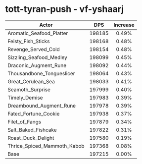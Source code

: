 # tott-tyran-push - vf-yshaarj
| Actor | DPS | Increase |
|---|:---:|:---:|
|Aromatic_Seafood_Platter|198185|0.49%|
|Feisty_Fish_Sticks|198168|0.48%|
|Revenge_Served_Cold|198154|0.48%|
|Sizzling_Seafood_Medley|198099|0.45%|
|Draconic_Augment_Rune|198092|0.44%|
|Thousandbone_Tongueslicer|198064|0.43%|
|Great_Cerulean_Sea|198033|0.41%|
|Seamoth_Surprise|197999|0.40%|
|Timely_Demise|197983|0.39%|
|Dreambound_Augment_Rune|197978|0.39%|
|Fated_Fortune_Cookie|197938|0.37%|
|Filet_of_Fangs|197879|0.34%|
|Salt_Baked_Fishcake|197822|0.31%|
|Roast_Duck_Delight|197580|0.19%|
|Thrice_Spiced_Mammoth_Kabob|197368|0.08%|
|Base|197215|0.00%|
